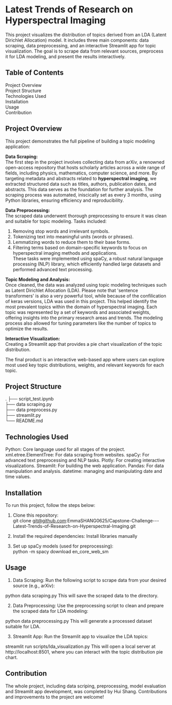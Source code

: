 # Latest Trends of Research on Hyperspectral Imaging

This project visualizes the distribution of topics derived from an LDA (Latent Dirichlet Allocation) model. It includes three main components: data scraping, data preprocessing, and an interactive Streamlit app for topic visualization. The goal is to scrape data from relevant sources, preprocess it for LDA modeling, and present the results interactively.

## Table of Contents

Project Overview  
Project Structure  
Technologies Used  
Installation  
Usage  
Contribution  

## Project Overview

This project demonstrates the full pipeline of building a topic modeling application:

**Data Scraping:**  
The first step in the project involves collecting data from arXiv, a renowned open-access repository that hosts scholarly articles across a wide range of fields, including physics, mathematics, computer science, and more. By targeting metadata and abstracts related to **hyperspectral imaging**, we extracted structured data such as titles, authors, publication dates, and abstracts. This data serves as the foundation for further analysis. The scraping process was automated, iniscically set as every 3 months, using Python libraries, ensuring efficiency and reproducibility.

**Data Preprocessing:**  
The scraped data underwent thorough preprocessing to ensure it was clean and suitable for topic modeling. Tasks included:

1. Removing stop words and irrelevant symbols.  
2. Tokenizing text into meaningful units (words or phrases).  
3. Lemmatizing words to reduce them to their base forms.  
4. Filtering terms based on domain-specific keywords to focus on hyperspectral imaging methods and applications.  
These tasks were implemented using spaCy, a robust natural language processing (NLP) library, which efficiently handled large datasets and performed advanced text processing.

**Topic Modeling and Analysis:**  
Once cleaned, the data was analyzed using topic modeling techniques such as Latent Dirichlet Allocation (LDA). Please note that 'sentence transformers' is also a very powerful tool, while because of the confilication of keras versions, LDA was used in this project. This helped identify the most prevalent topics within the domain of hyperspectral imaging. Each topic was represented by a set of keywords and associated weights, offering insights into the primary research areas and trends. The modeling process also allowed for tuning parameters like the number of topics to optimize the results.

**Interactive Visualization:**  
Creating a Streamlit app that provides a pie chart visualization of the topic distribution.

The final product is an interactive web-based app where users can explore most used key topic distributions, weights, and relevant keywords for each topic.

## Project Structure

.
├── script_test.ipynb  
├── data scraping.py        
├── data preprocess.py    
├── streamlit.py   
└── README.md                 

## Technologies Used

Python: Core language used for all stages of the project.
xml.etree.ElementTree: For data scraping from websites.
spaCy: For advanced text preprocessing and NLP tasks.
Plotly: For creating interactive visualizations.
Streamlit: For building the web application.
Pandas: For data manipulation and analysis.
datetime: managing and manipulating date and time values.  

## Installation

To run this project, follow the steps below:

1. Clone this repository:  
git clone git@github.com:EmmaSHANG0625/Capstone-Challenge---Latest-Trends-of-Research-on-Hyperspectral-Imaging.git

2. Install the required dependencies:
Install libraries manually  

3. Set up spaCy models (used for preprocessing):  
python -m spacy download en_core_web_sm

## Usage

1. Data Scraping:
Run the following script to scrape data from your desired source (e.g., arXiv):

python data scraping.py
This will save the scraped data to the directory.

2. Data Preprocessing:
Use the preprocessing script to clean and prepare the scraped data for LDA modeling:

python data preprocessing.py
This will generate a processed dataset suitable for LDA.

3. Streamlit App:
Run the Streamlit app to visualize the LDA topics:

streamlit run scripts/lda_visualization.py
This will open a local server at http://localhost:8501, where you can interact with the topic distribution pie chart.

## Contribution
The whole project, including data scriping, preprocessing, model evaluation and Streamlit app development, was completed by Hui Shang. Contributions and improvements to the project are welcome!
